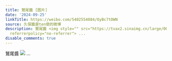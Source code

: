 ```yaml
---
title: 鷲尾醬 [图片]
date: '2024-09-25'
linkTitle: https://weibo.com/5402554084/OyBc7tOWN
source: 久保醬是ten使的微博
description: 鷲尾醬 <img style="" src="https://tvax2.sinaimg.cn/large/005TCz76gy1htztq24awqj30k00ty0ui.jpg"
  referrerpolicy="no-referrer"> ...
disable_comments: true
---
```

鷲尾醬 <img style="" src="https://tvax2.sinaimg.cn/large/005TCz76gy1htztq24awqj30k00ty0ui.jpg" referrerpolicy="no-referrer"> ...
